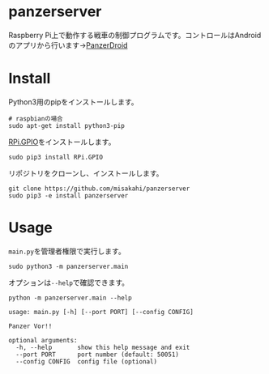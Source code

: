 # panzerserver

Raspberry Pi上で動作する戦車の制御プログラムです。コントロールはAndroidのアプリから行います→[PanzerDroid](https://github.com/misakahi/PanzerDroid)

# Install

Python3用のpipをインストールします。

```
# raspbianの場合
sudo apt-get install python3-pip
```

[RPi.GPIO](https://pypi.org/project/RPi.GPIO/)をインストールします。

```
sudo pip3 install RPi.GPIO
```

リポジトリをクローンし、インストールします。

```
git clone https://github.com/misakahi/panzerserver
sudo pip3 -e install panzerserver
```

# Usage

`main.py`を管理者権限で実行します。

```
sudo python3 -m panzerserver.main
```

オプションは`--help`で確認できます。

```
python -m panzerserver.main --help             

usage: main.py [-h] [--port PORT] [--config CONFIG]

Panzer Vor!!

optional arguments:
  -h, --help       show this help message and exit
  --port PORT      port number (default: 50051)
  --config CONFIG  config file (optional)
```